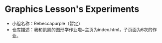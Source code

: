 # Graphics Lesson's Experiments

* 小组名称：Rebeccapurple（暂定）
* 仓库描述：我和凯凯的图形学作业啦~主页为index.html，子页面为6次的作业。
